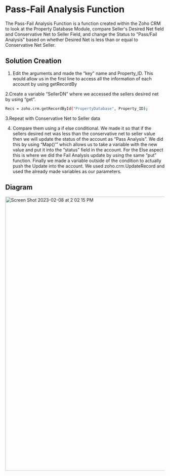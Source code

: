 # Pass-Fail Analysis Function

The Pass-Fail Analysis Function is a function created within the Zoho CRM to look at the Property Database Module, compare Seller's Desired Net field and Conservative Net to Seller Field, and change the Status to "Pass/Fail Analysis" based on whether Desired Net is less than or equal to Conservative Net Seller.

## Solution Creation

1. Edit the arguments and made the “key” name and Property_ID. This would allow us in the first line to access all the information of each account by using getRecordBy 

2.Create a variable “SellerDN” where we accessed the sellers desired net by using “get”.
```bash
Recs = zoho.crm.getRecordById("PropertyDatabase", Property_ID);
```

3.Repeat with Conservative Net to Seller data

4. Compare them using a if else conditional. We made it so that if the sellers desired net was less than the conservative net to seller value then we will update the status of the account as “Pass Analysis”. We did this by using “Map()’” which allows us to take a variable with the new value and put it into the “status” field in the account. For the Else aspect this is where we did the Fail Analysis update by using the same “put” function. Finally we made a variable outside of the condition to actually push the Update into the account. We used zoho.crm.UpdateRecord and used the already made variables as our parameters.

## Diagram
<img width="863" alt="Screen Shot 2023-02-08 at 2 02 15 PM" src="https://user-images.githubusercontent.com/124835662/217654741-f3d49892-3801-4a6f-b905-f5c1ba709e84.png">
